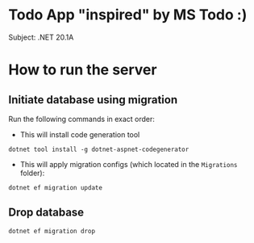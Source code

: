 # Todo App "inspired" by MS Todo :)

Subject: .NET 20.1A

# How to run the server

## Initiate database using migration

Run the following commands in exact order: 

- This will install code generation tool

`dotnet tool install -g dotnet-aspnet-codegenerator`
 
 - This will apply migration configs (which located in the `Migrations` folder):
 
`dotnet ef migration update`

## Drop database

`dotnet ef migration drop`